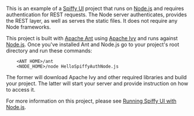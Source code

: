 This is an example of a [Spiffy UI](http://www.spiffyui.org) project that runs on [Node.js](http://nodejs.org/) and requires authentication for REST requests.  The Node server authenticates, provides the REST layer, as well as serves the static files.  It does not require any Node frameworks.

This project is built with [Apache Ant](http://ant.apache.org/) using [Apache Ivy](http://ant.apache.org/ivy/) and runs against [Node.js](http://nodejs.org/).  Once you've installed Ant and Node.js go to your project's root directory and run these commands:

        <ANT HOME>/ant
        <NODE_HOME>/node HelloSpiffyAuthNode.js
        
The former will download Apache Ivy and other required libraries and build your project. The latter will start your server and provide instruction on how to access it.

For more information on this project, please see [Running Spiffy UI with Node.js](http://www.zackgrossbart.com/hackito/spiffy-nodejs).
